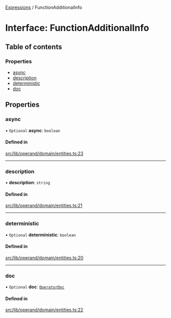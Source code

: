 [Expressions](../README.md) / FunctionAdditionalInfo

# Interface: FunctionAdditionalInfo

## Table of contents

### Properties

- [async](FunctionAdditionalInfo.md#async)
- [description](FunctionAdditionalInfo.md#description)
- [deterministic](FunctionAdditionalInfo.md#deterministic)
- [doc](FunctionAdditionalInfo.md#doc)

## Properties

### async

• `Optional` **async**: `boolean`

#### Defined in

[src/lib/operand/domain/entities.ts:23](https://github.com/data7expressions/3xpr/blob/418dbf851deea161666265a0dc4715e3f1fa01b7/src/lib/operand/domain/entities.ts#L23)

___

### description

• **description**: `string`

#### Defined in

[src/lib/operand/domain/entities.ts:21](https://github.com/data7expressions/3xpr/blob/418dbf851deea161666265a0dc4715e3f1fa01b7/src/lib/operand/domain/entities.ts#L21)

___

### deterministic

• `Optional` **deterministic**: `boolean`

#### Defined in

[src/lib/operand/domain/entities.ts:20](https://github.com/data7expressions/3xpr/blob/418dbf851deea161666265a0dc4715e3f1fa01b7/src/lib/operand/domain/entities.ts#L20)

___

### doc

• `Optional` **doc**: [`OperatorDoc`](OperatorDoc.md)

#### Defined in

[src/lib/operand/domain/entities.ts:22](https://github.com/data7expressions/3xpr/blob/418dbf851deea161666265a0dc4715e3f1fa01b7/src/lib/operand/domain/entities.ts#L22)
